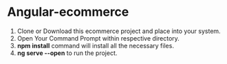 # Angular-ecommerce

<ol type="1">
  <li> Clone or Download this ecommerce project and place into your system.</li>
  <li> Open Your Command Prompt within respective directory.</li>
  <li> <b>npm install</b> command will install all the necessary files.</li>
  <li> <b>ng serve --open</b> to run the project.</li>
</ol>
  
